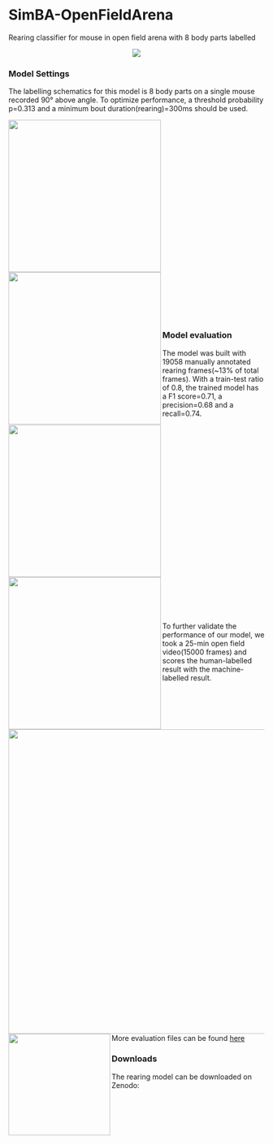# SimBA-OpenFieldArena
Rearing classifier for mouse in open field arena with 8 body parts labelled 

<p align="center">
  <img src="https://github.com/saviochan/SimBA-OpenFieldArena/blob/master/gifs/Rearing.gif">
</p>

### Model Settings

The labelling schematics for this model is 8 body parts on a single mouse recorded 90° above angle. To optimize performance, a threshold probability p=0.313 and a minimum bout duration(rearing)=300ms should be used.

<img align="left" width="300"  src="https://github.com/saviochan/Deeplabcut-OpenFieldArena/blob/master/images/Labelling.png"><img align="left" width="300"  src="https://github.com/saviochan/SimBA-OpenFieldArena/blob/master/images/Model%20settings.jpg"><br/><br/><br/><br/><br/><br/><br/><br/><br/><br/><br/><br/><br/><br/><br/><br/><br/><br/><br/><br/><br/><br/><br/>


### Model evaluation

The model was built with 19058 manually annotated rearing frames(~13% of total frames). With a train-test ratio of 0.8, the trained model has a F1 score=0.71, a precision=0.68 and a recall=0.74.

<img align="left" width="300" src="https://github.com/saviochan/SimBA-OpenFieldArena/blob/master/images/Curve.jpg">
<img align="left" width="300" src="https://github.com/saviochan/SimBA-OpenFieldArena/blob/master/images/Curve_2.jpg"><br/><br/><br/><br/><br/><br/><br/><br/><br/><br/><br/><br/><br/><br/><br/><br/><br/><br/><br/><br/><br/><br/>

To further validate the performance of our model, we took a 25-min open field video(15000 frames) and scores the human-labelled result with the machine-labelled result.

<img align="left" width="600" src="https://github.com/saviochan/SimBA-OpenFieldArena/blob/master/images/Comparison.jpg">
<img align="left" width="200" src="https://github.com/saviochan/SimBA-OpenFieldArena/blob/master/images/chart.jpg"><br/><br/><br/><br/><br/><br/><br/><br/>

More evaluation files can be found [here](/models/generated_models/model_evaluations)

### Downloads
The rearing model can be downloaded on Zenodo: 
